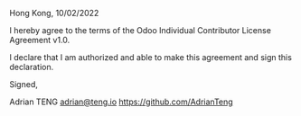 
Hong Kong, 10/02/2022

I hereby agree to the terms of the Odoo Individual Contributor License Agreement v1.0.

I declare that I am authorized and able to make this agreement and sign this declaration.

Signed,

Adrian TENG adrian@teng.io https://github.com/AdrianTeng
